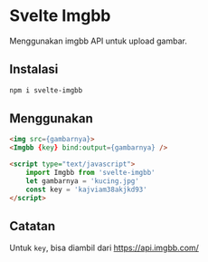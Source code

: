 # Svelte Imgbb

Menggunakan imgbb API untuk upload gambar.

## Instalasi

```bash
npm i svelte-imgbb
```

## Menggunakan

```html
<img src={gambarnya}>
<Imgbb {key} bind:output={gambarnya} />

<script type="text/javascript">
	import Imgbb from 'svelte-imgbb'
	let gambarnya = 'kucing.jpg'
	const key = 'kajviam38akjkd93'
</script>
```

## Catatan

Untuk `key`, bisa diambil dari https://api.imgbb.com/